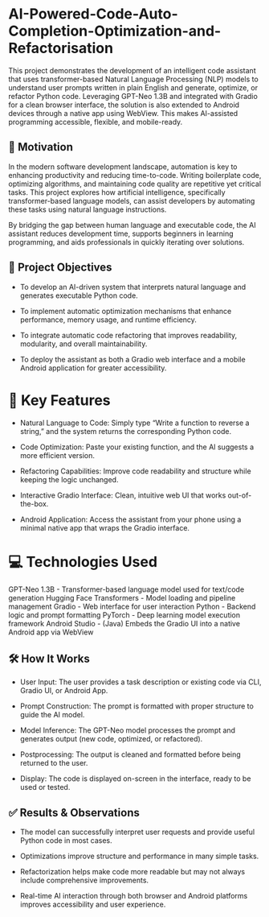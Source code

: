 # AI-Powered-Code-Auto-Completion-Optimization-and-Refactorisation
This project demonstrates the development of an intelligent code assistant that uses transformer-based Natural Language Processing (NLP) models to understand user prompts written in plain English and generate, optimize, or refactor Python code. Leveraging GPT-Neo 1.3B and integrated with Gradio for a clean browser interface, the solution is also extended to Android devices through a native app using WebView. This makes AI-assisted programming accessible, flexible, and mobile-ready.

## 📌 Motivation
In the modern software development landscape, automation is key to enhancing productivity and reducing time-to-code. Writing boilerplate code, optimizing algorithms, and maintaining code quality are repetitive yet critical tasks. This project explores how artificial intelligence, specifically transformer-based language models, can assist developers by automating these tasks using natural language instructions.

By bridging the gap between human language and executable code, the AI assistant reduces development time, supports beginners in learning programming, and aids professionals in quickly iterating over solutions.

## 🎯 Project Objectives
- To develop an AI-driven system that interprets natural language and generates executable Python code.

- To implement automatic optimization mechanisms that enhance performance, memory usage, and runtime efficiency.

- To integrate automatic code refactoring that improves readability, modularity, and overall maintainability.

- To deploy the assistant as both a Gradio web interface and a mobile Android application for greater accessibility.

# 🚀 Key Features
- Natural Language to Code: Simply type “Write a function to reverse a string,” and the system returns the corresponding Python code.

- Code Optimization: Paste your existing function, and the AI suggests a more efficient version.

- Refactoring Capabilities: Improve code readability and structure while keeping the logic unchanged.

- Interactive Gradio Interface: Clean, intuitive web UI that works out-of-the-box.

- Android Application: Access the assistant from your phone using a minimal native app that wraps the Gradio interface.

# 💻 Technologies Used
GPT-Neo 1.3B - Transformer-based language model used for text/code generation
Hugging Face Transformers	- Model loading and pipeline management
Gradio -	Web interface for user interaction
Python	- Backend logic and prompt formatting
PyTorch	- Deep learning model execution framework
Android Studio - (Java)	Embeds the Gradio UI into a native Android app via WebView

## 🛠️ How It Works
- User Input: The user provides a task description or existing code via CLI, Gradio UI, or Android App.

- Prompt Construction: The prompt is formatted with proper structure to guide the AI model.

- Model Inference: The GPT-Neo model processes the prompt and generates output (new code, optimized, or refactored).

- Postprocessing: The output is cleaned and formatted before being returned to the user.

- Display: The code is displayed on-screen in the interface, ready to be used or tested.

## ✅ Results & Observations
- The model can successfully interpret user requests and provide useful Python code in most cases.

- Optimizations improve structure and performance in many simple tasks.

- Refactorization helps make code more readable but may not always include comprehensive improvements.

- Real-time AI interaction through both browser and Android platforms improves accessibility and user experience.

